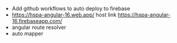 - Add github workflows to auto deploy to firebase
- https://hspa-angular-16.web.app/ host link https://hspa-angular-16.firebaseapp.com/
- angular route resolver
- auto mapper 
